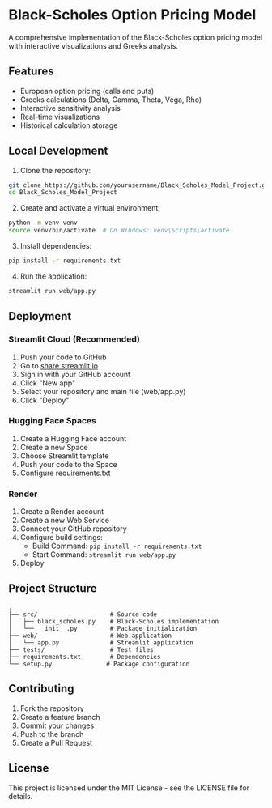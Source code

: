 # Black-Scholes Option Pricing Model

A comprehensive implementation of the Black-Scholes option pricing model with interactive visualizations and Greeks analysis.

## Features

- European option pricing (calls and puts)
- Greeks calculations (Delta, Gamma, Theta, Vega, Rho)
- Interactive sensitivity analysis
- Real-time visualizations
- Historical calculation storage

## Local Development

1. Clone the repository:
```bash
git clone https://github.com/yourusername/Black_Scholes_Model_Project.git
cd Black_Scholes_Model_Project
```

2. Create and activate a virtual environment:
```bash
python -m venv venv
source venv/bin/activate  # On Windows: venv\Scripts\activate
```

3. Install dependencies:
```bash
pip install -r requirements.txt
```

4. Run the application:
```bash
streamlit run web/app.py
```

## Deployment

### Streamlit Cloud (Recommended)

1. Push your code to GitHub
2. Go to [share.streamlit.io](https://share.streamlit.io)
3. Sign in with your GitHub account
4. Click "New app"
5. Select your repository and main file (web/app.py)
6. Click "Deploy"

### Hugging Face Spaces

1. Create a Hugging Face account
2. Create a new Space
3. Choose Streamlit template
4. Push your code to the Space
5. Configure requirements.txt

### Render

1. Create a Render account
2. Create a new Web Service
3. Connect your GitHub repository
4. Configure build settings:
   - Build Command: `pip install -r requirements.txt`
   - Start Command: `streamlit run web/app.py`
5. Deploy

## Project Structure

```
.
├── src/                    # Source code
│   ├── black_scholes.py    # Black-Scholes implementation
│   └── __init__.py         # Package initialization
├── web/                    # Web application
│   └── app.py              # Streamlit application
├── tests/                  # Test files
├── requirements.txt        # Dependencies
└── setup.py               # Package configuration
```

## Contributing

1. Fork the repository
2. Create a feature branch
3. Commit your changes
4. Push to the branch
5. Create a Pull Request

## License

This project is licensed under the MIT License - see the LICENSE file for details. 